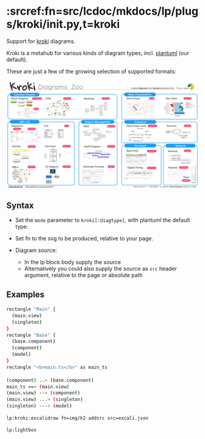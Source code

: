 # :srcref:fn=src/lcdoc/mkdocs/lp/plugs/kroki/__init__.py,t=kroki

Support for [kroki](https://kroki.com/) diagrams.


Kroki is a metahub for various kinds of diagram types, incl. [plantuml](https://plantuml.com/) (our default).

These are just a few of the growing selection of supported formats:

![](img/gl_kroki_cheat.png)

## Syntax

- Set the `mode` parameter to `kroki[:diagtype]`, with plantuml the default type.
- Set fn to the svg to be produced, relative to your page.
- Diagram source:

    - In the lp block body supply the source
    - Alternatively you could also supply the source as `src` header argument, relative to the page
      or absolute path
      


## Examples

```bash lp:kroki fn=img/k1 addsrc
rectangle "Main" {
  (main.view)
  (singleton)
}
rectangle "Base" {
  (base.component)
  (component)
  (model)
}
rectangle "<b>main.ts</b>" as main_ts

(component) ..> (base.component)
main_ts ==> (main.view)
(main.view) --> (component)
(main.view) ...> (singleton)
(singleton) ---> (model)

```


`lp:kroki:excalidraw fn=img/k2 addsrc src=excali.json`

`lp:lightbox`

